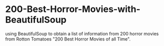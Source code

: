 # 200-Best-Horror-Movies-with-BeautifulSoup
using BeautifulSoup to obtain a list of information from 200 horror movies from Rotton Tomatoes  "200 Best Horror Movies of all Time".
